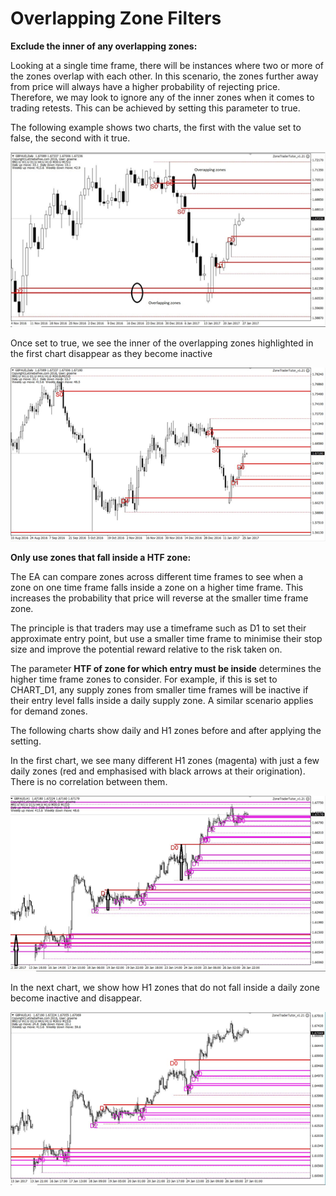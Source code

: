 # Overlapping Zone Filters

**Exclude the inner of any overlapping zones:**

Looking at a single time frame, there will be instances where two or more of the zones overlap with each other. In this scenario, the zones further away from price will always have a higher probability of rejecting price. Therefore, we may look to ignore any of the inner zones when it comes to trading retests. This can be achieved by setting this parameter to true.

The following example shows two charts, the first with the value set to false, the second with it true.

![](/assets/overlapping1.png)

Once set to true, we see the inner of the overlapping zones highlighted in the first chart disappear as they become inactive

![](/assets/overlapping2.png)

**Only use zones that fall inside a HTF zone:**

The EA can compare zones across different time frames to see when a zone on one time frame falls inside a zone on a higher time frame. This increases the probability that price will reverse at the smaller time frame zone.

The principle is that traders may use a timeframe such as D1 to set their approximate entry point, but use a smaller time frame to minimise their stop size and improve the potential reward relative to the risk taken on.

The parameter **HTF of zone for which entry must be inside** determines the higher time frame zones to consider. For example, if this is set to CHART\_D1, any supply zones from smaller time frames will be inactive if their entry level falls inside a daily supply zone. A similar scenario applies for demand zones.

The following charts show daily and H1 zones before and after applying the setting.

In the first chart, we see many different H1 zones \(magenta\) with just a few daily zones \(red and emphasised with black arrows at their origination\). There is no correlation between them.

![](/assets/insidehtf1.png)

In the next chart, we show how H1 zones that do not fall inside a daily zone become inactive and disappear.

![](/assets/insidehtf2.png)

 



